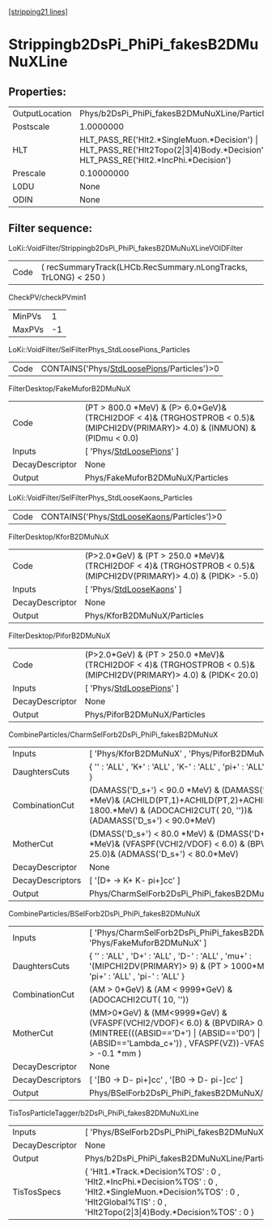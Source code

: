 [[stripping21 lines]](./stripping21-index)

# Strippingb2DsPi_PhiPi_fakesB2DMuNuXLine

## Properties:

|                |                                                                                                                                          |
|----------------|------------------------------------------------------------------------------------------------------------------------------------------|
| OutputLocation | Phys/b2DsPi_PhiPi_fakesB2DMuNuXLine/Particles                                                                                            |
| Postscale      | 1.0000000                                                                                                                                |
| HLT            | HLT_PASS_RE('Hlt2.\*SingleMuon.\*Decision') \| HLT_PASS_RE('Hlt2Topo(2\|3\|4)Body.\*Decision')\| HLT_PASS_RE('Hlt2.\*IncPhi.\*Decision') |
| Prescale       | 0.10000000                                                                                                                               |
| L0DU           | None                                                                                                                                     |
| ODIN           | None                                                                                                                                     |

## Filter sequence:

LoKi::VoidFilter/Strippingb2DsPi_PhiPi_fakesB2DMuNuXLineVOIDFilter

|      |                                                                 |
|------|-----------------------------------------------------------------|
| Code | ( recSummaryTrack(LHCb.RecSummary.nLongTracks, TrLONG) \< 250 ) |

CheckPV/checkPVmin1

|        |     |
|--------|-----|
| MinPVs | 1   |
| MaxPVs | -1  |

LoKi::VoidFilter/SelFilterPhys_StdLoosePions_Particles

|      |                                                                                            |
|------|--------------------------------------------------------------------------------------------|
| Code | CONTAINS('Phys/[StdLoosePions](./stripping21-commonparticles-stdloosepions)/Particles')\>0 |

FilterDesktop/FakeMuforB2DMuNuX

|                 |                                                                                                                                      |
|-----------------|--------------------------------------------------------------------------------------------------------------------------------------|
| Code            | (PT \> 800.0 \*MeV) & (P\> 6.0\*GeV)& (TRCHI2DOF \< 4)& (TRGHOSTPROB \< 0.5)& (MIPCHI2DV(PRIMARY)\> 4.0) & (INMUON) & (PIDmu \< 0.0) |
| Inputs          | [ 'Phys/[StdLoosePions](./stripping21-commonparticles-stdloosepions)' ]                                                            |
| DecayDescriptor | None                                                                                                                                 |
| Output          | Phys/FakeMuforB2DMuNuX/Particles                                                                                                     |

LoKi::VoidFilter/SelFilterPhys_StdLooseKaons_Particles

|      |                                                                                            |
|------|--------------------------------------------------------------------------------------------|
| Code | CONTAINS('Phys/[StdLooseKaons](./stripping21-commonparticles-stdloosekaons)/Particles')\>0 |

FilterDesktop/KforB2DMuNuX

|                 |                                                                                                                         |
|-----------------|-------------------------------------------------------------------------------------------------------------------------|
| Code            | (P\>2.0\*GeV) & (PT \> 250.0 \*MeV)& (TRCHI2DOF \< 4)& (TRGHOSTPROB \< 0.5)& (MIPCHI2DV(PRIMARY)\> 4.0) & (PIDK\> -5.0) |
| Inputs          | [ 'Phys/[StdLooseKaons](./stripping21-commonparticles-stdloosekaons)' ]                                               |
| DecayDescriptor | None                                                                                                                    |
| Output          | Phys/KforB2DMuNuX/Particles                                                                                             |

FilterDesktop/PiforB2DMuNuX

|                 |                                                                                                                         |
|-----------------|-------------------------------------------------------------------------------------------------------------------------|
| Code            | (P\>2.0\*GeV) & (PT \> 250.0 \*MeV)& (TRCHI2DOF \< 4)& (TRGHOSTPROB \< 0.5)& (MIPCHI2DV(PRIMARY)\> 4.0) & (PIDK\< 20.0) |
| Inputs          | [ 'Phys/[StdLoosePions](./stripping21-commonparticles-stdloosepions)' ]                                               |
| DecayDescriptor | None                                                                                                                    |
| Output          | Phys/PiforB2DMuNuX/Particles                                                                                            |

CombineParticles/CharmSelForb2DsPi_PhiPi_fakesB2DMuNuX

|                  |                                                                                                                                                                                 |
|------------------|---------------------------------------------------------------------------------------------------------------------------------------------------------------------------------|
| Inputs           | [ 'Phys/KforB2DMuNuX' , 'Phys/PiforB2DMuNuX' ]                                                                                                                                |
| DaughtersCuts    | { '' : 'ALL' , 'K+' : 'ALL' , 'K-' : 'ALL' , 'pi+' : 'ALL' , 'pi-' : 'ALL' }                                                                                                    |
| CombinationCut   | (DAMASS('D_s+') \< 90.0 \*MeV) & (DAMASS('D+')\> -90.0 \*MeV)& (ACHILD(PT,1)+ACHILD(PT,2)+ACHILD(PT,3) \> 1800.\*MeV) & (ADOCACHI2CUT( 20, ''))& (ADAMASS('D_s+') \< 90.0\*MeV) |
| MotherCut        | (DMASS('D_s+') \< 80.0 \*MeV) & (DMASS('D+')\> -90.0 \*MeV)& (VFASPF(VCHI2/VDOF) \< 6.0) & (BPVVDCHI2 \> 25.0)& (ADMASS('D_s+') \< 80.0\*MeV)                                   |
| DecayDescriptor  | None                                                                                                                                                                            |
| DecayDescriptors | [ '[D+ -\> K+ K- pi+]cc' ]                                                                                                                                                  |
| Output           | Phys/CharmSelForb2DsPi_PhiPi_fakesB2DMuNuX/Particles                                                                                                                            |

CombineParticles/BSelForb2DsPi_PhiPi_fakesB2DMuNuX

|                  |                                                                                                                                                                                             |
|------------------|---------------------------------------------------------------------------------------------------------------------------------------------------------------------------------------------|
| Inputs           | [ 'Phys/CharmSelForb2DsPi_PhiPi_fakesB2DMuNuX' , 'Phys/FakeMuforB2DMuNuX' ]                                                                                                               |
| DaughtersCuts    | { '' : 'ALL' , 'D+' : 'ALL' , 'D-' : 'ALL' , 'mu+' : '(MIPCHI2DV(PRIMARY)\> 9) & (PT \> 1000\*MeV)' , 'pi+' : 'ALL' , 'pi-' : 'ALL' }                                                       |
| CombinationCut   | (AM \> 0\*GeV) & (AM \< 9999\*GeV) & (ADOCACHI2CUT( 10, ''))                                                                                                                                |
| MotherCut        | (MM\>0\*GeV) & (MM\<9999\*GeV) & (VFASPF(VCHI2/VDOF)\< 6.0) & (BPVDIRA\> 0.999) & (MINTREE(((ABSID=='D+') \| (ABSID=='D0') \| (ABSID=='Lambda_c+')) , VFASPF(VZ))-VFASPF(VZ) \> -0.1 \*mm ) |
| DecayDescriptor  | None                                                                                                                                                                                        |
| DecayDescriptors | [ '[B0 -\> D- pi+]cc' , '[B0 -\> D- pi-]cc' ]                                                                                                                                         |
| Output           | Phys/BSelForb2DsPi_PhiPi_fakesB2DMuNuX/Particles                                                                                                                                            |

TisTosParticleTagger/b2DsPi_PhiPi_fakesB2DMuNuXLine

|                 |                                                                                                                                                                                         |
|-----------------|-----------------------------------------------------------------------------------------------------------------------------------------------------------------------------------------|
| Inputs          | [ 'Phys/BSelForb2DsPi_PhiPi_fakesB2DMuNuX' ]                                                                                                                                          |
| DecayDescriptor | None                                                                                                                                                                                    |
| Output          | Phys/b2DsPi_PhiPi_fakesB2DMuNuXLine/Particles                                                                                                                                           |
| TisTosSpecs     | { 'Hlt1.\*Track.\*Decision%TOS' : 0 , 'Hlt2.\*IncPhi.\*Decision%TOS' : 0 , 'Hlt2.\*SingleMuon.\*Decision%TOS' : 0 , 'Hlt2Global%TIS' : 0 , 'Hlt2Topo(2\|3\|4)Body.\*Decision%TOS' : 0 } |
